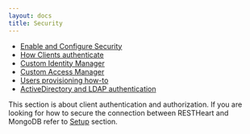 ```yaml
---
layout: docs
title: Security
---
```


-   [Enable and Configure Security](/learn/Enable_and_Configure_Security)
-   [How Clients authenticate](/learn/How_Clients_authenticate)
-   [Custom Identity Manager](/learn/Custom_Identity_Manager)
-   [Custom Access Manager](/learn/Custom_Access_Manager)
-   [Users provisioning how-to](/learn/Users_provisioning_how-to)
-   [ActiveDirectory and LDAP authentication](/learn/ActiveDirectory_and_LDAP_authentication)

This section is about client authentication and authorization. If you
are looking for how to secure the connection between RESTHeart and
MongoDB refer to [Setup](/learn/setup)
section.
